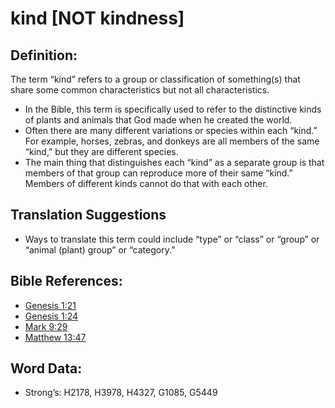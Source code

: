 # kind [NOT kindness]

## Definition:

The term “kind” refers to a group or classification of something(s) that share some common characteristics but not all characteristics.

* In the Bible, this term is specifically used to refer to the distinctive kinds of plants and animals that God made when he created the world.
* Often there are many different variations or species within each “kind.” For example, horses, zebras, and donkeys are all members of the same “kind,” but they are different species.
* The main thing that distinguishes each “kind” as a separate group is that members of that group can reproduce more of their same “kind.” Members of different kinds cannot do that with each other.

## Translation Suggestions

* Ways to translate this term could include “type” or “class” or “group” or “animal (plant) group” or “category.”

## Bible References:

* [Genesis 1:21](rc://en/tn/help/gen/01/21)
* [Genesis 1:24](rc://en/tn/help/gen/01/24)
* [Mark 9:29](rc://en/tn/help/mrk/09/29)
* [Matthew 13:47](rc://en/tn/help/mat/13/47)

## Word Data:

* Strong’s: H2178, H3978, H4327, G1085, G5449
